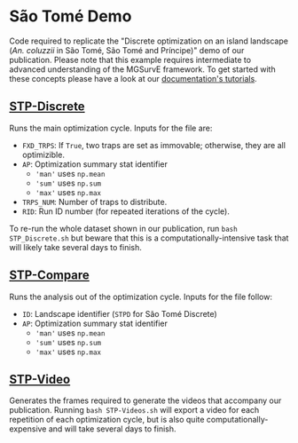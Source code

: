 # São Tomé Demo

Code required to replicate the "Discrete optimization on an island landscape (*An. coluzzii* in São Tomé, São Tomé and Príncipe)" demo of our publication. Please note that this example requires intermediate to advanced understanding of the MGSurvE framework. To get started with these concepts please have a look at our [documentation's tutorials](https://chipdelmal.github.io/MGSurvE/build/html/demos.html).

## [STP-Discrete](./STP-Discrete.py)

Runs the main optimization cycle. Inputs for the file are:

* `FXD_TRPS`: If `True`, two traps are set as immovable; otherwise, they are all optimizible.
* `AP`: Optimization summary stat identifier
    * `'man'` uses `np.mean`
    * `'sum'` uses `np.sum`
    * `'max'` uses `np.max`
* `TRPS_NUM`: Number of traps to distribute.
* `RID`: Run ID number (for repeated iterations of the cycle).

To re-run the whole dataset shown in our publication, run `bash STP_Discrete.sh` but beware that this is a computationally-intensive task that will likely take several days to finish.

## [STP-Compare](./STP-Compare.py)

Runs the analysis out of the optimization cycle. Inputs for the file follow:

* `ID`: Landscape identifier (`STPD` for São Tomé Discrete)
* `AP`: Optimization summary stat identifier
    * `'man'` uses `np.mean`
    * `'sum'` uses `np.sum`
    * `'max'` uses `np.max`


## [STP-Video](./STP-Video.py)

Generates the frames required to generate the videos that accompany our publication. Running `bash STP-Videos.sh` will export a video for each repetition of each optimization cycle, but is also quite computationally-expensive and will take several days to finish.